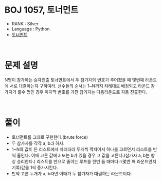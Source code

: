 # BOJ 1057, 토너먼트

- RANK : Silver
- Language : Python
- [토너먼트](https://www.acmicpc.net/problem/1057)

<br/>

# 문제 설명

N명이 참가하는 승자진출 토너먼트에서 두 참가자의 번호가 주어졌을 때 몇번째 라운드에 서로 대결하는지 구하여라. 선수들의 순서는 1~N까지 차례대로 배정되고 라운드 참가자가 홀수 명인 경우 마지막 번호를 가진 참가자는 다음라운드로 자동 진출한다.

<br/>

# 풀이

- 토너먼트를 그대로 구현한다.(brute force)
- 두 참가자를 각각 a, b라 하자.
- 1~N의 값이 든 리스트에서 차례대러 두개씩 짝지어서 하나를 고르면서 리스트를 반씩 줄인다. 이때 고른 값에 a 또는 b가 있을 경우 그 값을 고른다.(참가자 a, b는 항상 승리한다.) 리스트를 반으로 줄이는 루프를 한번 돌 때마다 r(몇번 째 라운드인지 기록)값을 1씩 증가시킨다.
- 만약 고른 두개가 a, b라면 이때가 두 참가자가 대결하는 라운드이다.
